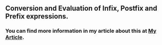 ## Conversion and Evaluation of Infix, Postfix and Prefix expressions.
### You can find more information in my article about this at [My Article](https://www.programlamahocam.com/2020/05/infix-postfix-ve-prefix-ifadelerinin.html).
